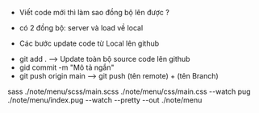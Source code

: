 - Viết code mới thì làm sao đồng bộ lên được ?
- có 2 đồng bộ: server và load về local

- Các bước update code từ Local lên github

* git add . --> Update toàn bộ source code lên github
* gid commit -m "Mô tả ngắn"
* git push origin main --> git push (tên remote) + (tên Branch)

sass ./note/menu/scss/main.scss ./note/menu/css/main.css --watch
pug ./note/menu/index.pug --watch --pretty --out ./note/menu
